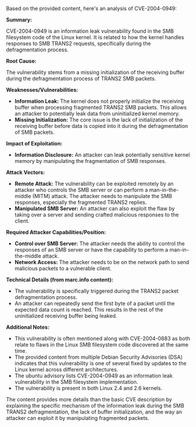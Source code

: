 Based on the provided content, here's an analysis of CVE-2004-0949:

**Summary:**

CVE-2004-0949 is an information leak vulnerability found in the SMB filesystem code of the Linux kernel. It is related to how the kernel handles responses to SMB TRANS2 requests, specifically during the defragmentation process.

**Root Cause:**

The vulnerability stems from a missing initialization of the receiving buffer during the defragmentation process of TRANS2 SMB packets.

**Weaknesses/Vulnerabilities:**

*   **Information Leak:** The kernel does not properly initialize the receiving buffer when processing fragmented TRANS2 SMB packets. This allows an attacker to potentially leak data from uninitialized kernel memory.
*   **Missing Initialization:**  The core issue is the lack of initialization of the receiving buffer before data is copied into it during the defragmentation of SMB packets.

**Impact of Exploitation:**

*   **Information Disclosure:** An attacker can leak potentially sensitive kernel memory by manipulating the fragmentation of SMB responses.

**Attack Vectors:**

*   **Remote Attack:** The vulnerability can be exploited remotely by an attacker who controls the SMB server or can perform a man-in-the-middle (MITM) attack. The attacker needs to manipulate the SMB responses, especially the fragmented TRANS2 replies.
*   **Manipulated SMB Server:** An attacker can also exploit the flaw by taking over a server and sending crafted malicious responses to the client.

**Required Attacker Capabilities/Position:**

*   **Control over SMB Server:** The attacker needs the ability to control the responses of an SMB server or have the capability to perform a man-in-the-middle attack.
*   **Network Access:** The attacker needs to be on the network path to send malicious packets to a vulnerable client.

**Technical Details (from marc.info content):**

*   The vulnerability is specifically triggered during the TRANS2 packet defragmentation process.
*   An attacker can repeatedly send the first byte of a packet until the expected data count is reached. This results in the rest of the uninitialized receiving buffer being leaked.

**Additional Notes:**

*   This vulnerability is often mentioned along with CVE-2004-0883 as both relate to flaws in the Linux SMB filesystem code discovered at the same time.
*   The provided content from multiple Debian Security Advisories (DSA) indicates that this vulnerability is one of several fixed by updates to the Linux kernel across different architectures.
*   The ubuntu advisory lists CVE-2004-0949 as an information leak vulnerability in the SMB filesystem implementation.
*   The vulnerability is present in both Linux 2.4 and 2.6 kernels.

The content provides more details than the basic CVE description by explaining the specific mechanism of the information leak during the SMB TRANS2 defragmentation, the lack of buffer initialization, and the way an attacker can exploit it by manipulating fragmented packets.